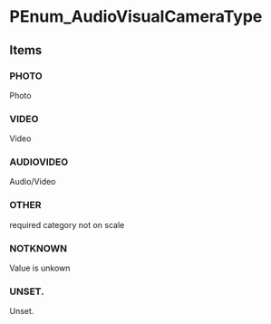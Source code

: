 # PEnum_AudioVisualCameraType


<!-- end of short definition -->
## Items

### PHOTO
Photo

### VIDEO
Video

### AUDIOVIDEO
Audio/Video

### OTHER
required category not on scale

### NOTKNOWN
Value is unkown

### UNSET.
Unset.
